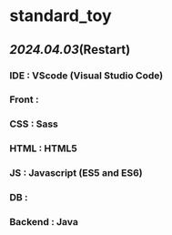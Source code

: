 
# standard_toy


## _2024.04.03_(Restart)

### IDE : VScode (Visual Studio Code)
### Front : 
### CSS : Sass
### HTML : HTML5
### JS : Javascript (ES5 and ES6)
### DB : 
### Backend : Java
